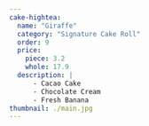 ```yaml
---
cake-hightea:
  name: "Giraffe"
  category: "Signature Cake Roll"
  order: 9
  price:
    piece: 3.2
    whole: 17.9
  description: |
      - Cacao Cake
      - Chocolate Cream
      - Fresh Banana
thumbnail: ./main.jpg
---
```

